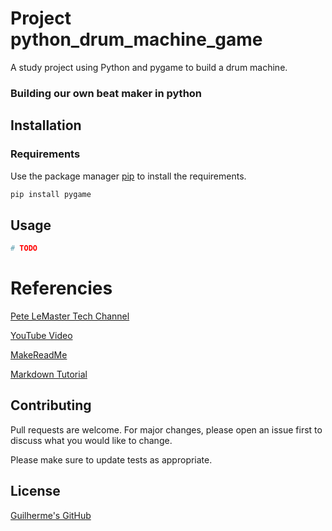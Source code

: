 # Project python_drum_machine_game
A study project using Python and pygame to build a drum machine.

### Building our own beat maker in python

## Installation
### Requirements

Use the package manager [pip](https://pip.pypa.io/en/stable/) to install the requirements.

```bash
pip install pygame
```

## Usage

```python
# TODO
```

# Referencies
[Pete LeMaster Tech Channel](https://www.youtube.com/channel/UCV5Ab39YnXvTZ6Grar9URxQ/featured)

[YouTube Video](https://www.youtube.com/watch?v=PxnksbihWrE)

[MakeReadMe](https://www.makeareadme.com/)

[Markdown Tutorial](https://commonmark.org/help/tutorial/)

## Contributing
Pull requests are welcome. For major changes, please open an issue first to discuss what you would like to change.

Please make sure to update tests as appropriate.

## License
[Guilherme's GitHub](https://github.com/guicfernandes/)
